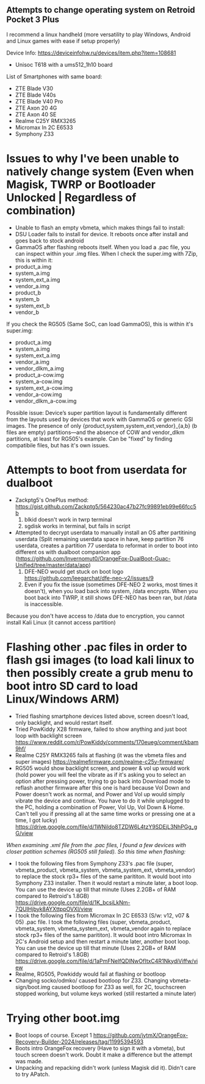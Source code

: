 ## Attempts to change operating system on Retroid Pocket 3 Plus

I recommend a linux handheld (more versatility to play Windows, Android and Linux games with ease if setup properly)

Device Info: https://deviceinfohw.ru/devices/item.php?item=108681
- Unisoc T618 with a ums512_1h10 board

List of Smartphones with same board:
- ZTE Blade V30
- ZTE Blade V40s
- ZTE Blade V40 Pro
- ZTE Axon 20 4G
- ZTE Axon 40 SE
- Realme C25Y RMX3265
- Micromax In 2C E6533
- Symphony Z33


# Issues to why I've been unable to natively change system (Even when Magisk, TWRP or Bootloader Unlocked | Regardless of combination)
- Unable to flash an empty vbmeta, which makes things fail to install:
- DSU Loader fails to install for device. It reboots once after install and goes back to stock android
- GammaOS after flashing reboots itself. When you load a .pac file, you can inspect within your .img files. When I check the super.img with 7Zip, this is within it:
- product_a.img
- system_a.img
- system_ext_a.img
- vendor_a.img
- product_b
- system_b
- system_ext_b
- vendor_b

If you check the RG505 (Same SoC, can load GammaOS), this is within it's super.img:
- product_a.img
- system_a.img
- system_ext_a.img
- vendor_a.img
- vendor_dlkm_a.img
- product_a-cow.img
- system_a-cow.img
- system_ext_a-cow.img
- vendor_a-cow.img
- vendor_dlkm_a-cow.img

Possible issue: Device’s super partition layout is fundamentally different from the layouts used by devices that work with GammaOS or generic GSI images. The presence of only {product,system,system_ext,vendor}_{a,b} (b files are empty) partitions—and the absence of COW and vendor_dlkm partitions, at least for RG505's example. Can be "fixed" by finding compatibile files, but has it's own issues.

# Attempts to boot from userdata for dualboot
- Zackptg5's OnePlus method: https://gist.github.com/Zackptg5/564230ac47b27fc99891eb99e66fcc5b
  1. blkid doesn't work in twrp terminal
  2. sgdisk works in terminal, but fails in script
- Attempted to decrypt userdata to manually install an OS after partitining userdata (Split remaining userdata space in have, keep partition 76 userdata, creates a partition 77 userdata to reformat in order to boot into different os with dualboot companion app  (https://github.com/Invernomut0/OrangeFox-DualBoot-Guac-Unified/tree/master/data/app)
  1. DFE-NEO would get stuck on boot logo https://github.com/leegarchat/dfe-neo-v2/issues/9
  2. Even if you fix the issue (sometimes DFE-NEO 2 works, most times it doesn't), when you load back into system, /data encrypts. When you boot back into TWRP, it still shows DFE-NEO has been ran, but /data is inaccessible.

Because you don't have access to /data due to encryption, you cannot install Kali Linux (it cannot access partition)

# Flashing other .pac files in order to flash gsi images (to load kali linux to then possibly create a grub menu to boot intro SD card to load Linux/Windows ARM)
- Tried flashing smartphone devices listed above, screen doesn't load, only backlight, and would restart itself.
- Tried PowKiddy X28 firmware, failed to show anything and just boot loop with backlight screen https://www.reddit.com/r/PowKiddy/comments/170eueg/comment/kbam9hf/
- Realme C25Y RMX3265 fails at flashing (it was the vbmeta files and super images) https://realmefirmware.com/realme-c25y-firmware/
- RG505 would show backlight screen, and power & vol up would work (hold power you will feel the vibrate as if it's asking you to select an option after pressing power, trying to go back into Download mode to reflash another firmware after this one is hard because Vol Down and Power doesn't work as normal, and Power and Vol up would simply vibrate the device and continue. You have to do it while unplugged to the PC, holding a combination of Power, Vol Up, Vol Down & Home. Can't tell you if pressing all at the same time works or pressing one at a time, I got lucky) https://drive.google.com/file/d/1WNildo8TZDW6L4tzY9SDEjL3NhPGg_gG/view

*When examining .xml file from the .pac files, I found a few devices with closer patition schemes (RG505 still failed). So this time when flashing:*
- I took the following files from Symphony Z33's .pac file (super, vbmeta_product, vbmeta_system, vbmeta_system_ext, vbmeta_vendor) to replace the stock rp3+ files of the same parititon. It would boot into Symphony Z33 installer. Then it would restart a minute later, a boot loop. You can use the device up till that minute (Uses 2.2GB+ of RAM compared to Retroid's 1.8GB) https://drive.google.com/file/d/1K_bcsiLkNm-7QUIHjbyk8AYXttppOVXl/view
- I took the following files from  Micromax In 2C E6533 (S/w: v12, v07 & 05) .pac file. I took the following files (super, vbmeta_product, vbmeta_system, vbmeta_system_ext, vbmeta_vendor again to replace stock rp3+ files of the same parititon). It would boot intro Micromax In 2C's Android setup and then restart a minute later, another boot loop. You can use the device up till that minute (Uses 2.2GB+ of RAM compared to Retroid's 1.8GB) https://drive.google.com/file/d/1aPmFNelfQDlNwOfItxC4R1NkydiViffw/view
- Realme, RG505, Powkiddy would fail at flashing or bootloop
- Changing socko/odmko/ caused bootloop for Z33. Changing vbmeta-sign/boot.img caused bootloop for Z33 as well, for 2C, touchscreen stopped working, but volume keys worked (still restarted a minute later)

# Trying other boot.img
- Boot loops of course. Except 1 https://github.com/jytmX/OrangeFox-Recovery-Builder-2024/releases/tag/11995394593
- Boots intro OrangeFox recovery (Have to sign it with a vbmeta), but touch screen doesn't work. Doubt it make a difference but the attempt was made.
- Unpacking and repacking didn't work (unless Magisk did it). Didn't care to try APatch.




